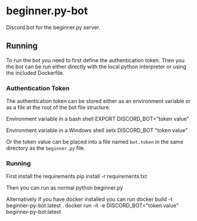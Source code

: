 # beginner.py-bot
Discord bot for the beginner.py server.

## Running
To run the bot you need to first define the authentication token. Then you the bot can be run either directly with the local python interpreter or using the included Dockerfile.

### Authentication Token
The authentication token can be stored either as an environment variable or as a file at the root of the bot file structure.

Environment variable in a bash shell
    EXPORT DISCORD_BOT="token value"

Environment variable in a Windows shell
    setx DISCORD_BOT "token value"

Or the token value can be placed into a file named `bot.token` in the same directory as the `beginner.py` file.

### Running
First install the requirements
    pip install -r requirements.txt

Then you can run as normal
    python beginner.py

Alternatively if you have docker installed you can run
    docker build -t beginner-py-bot:latest .
    docker run -it -e DISCORD_BOT="token value" beginner-py-bot:latest
